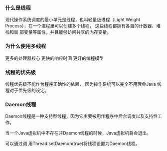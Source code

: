 
### 什么是线程

现代操作系统调度的最小单元是线程，也叫轻量级进程（Light Weight Process），在一个进程里可以创建多个线程，
这些线程都拥有各自的计数器、堆栈和局 部变量等属性，并且能够访问共享的内存变量。

### 为什么使用多线程

更多的处理器核心
更快的响应时间
更好的编程模型

### 线程的优先级

线程优先级不能作为程序正确性的依赖，
因为操作系统可以完全不用理会Java 线程对于优先级的设定。

### Daemon线程
Daemon线程是一种支持型线程，因为它主要被用作程序中后台调度以及支持性工作。

当一个Java虚拟机中不存在非Daemon线程的时候，Java虚拟机将会退出。

可以通过调 用Thread.setDaemon(true)将线程设置为Daemon线程。

